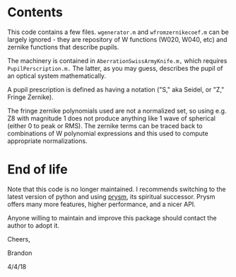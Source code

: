 # Contents

This code contains a few files.  `wgenerator.m` and `wfromzernikecoef.m` can be largely ignored - they are repository of W functions (W020, W040, etc) and zernike functions that describe pupils.

The machinery is contained in `AberrationSwissArmyKnife.m,` which requires `PupilPerscription.m.`  The latter, as you may guess, describes the pupil of an optical system mathematically.

A pupil prescription is defined as having a notation ("S," aka Seidel, or "Z," Fringe Zernike).

The fringe zernike polynomials used are not a normalized set, so using e.g. Z8 with magnitude 1 does not produce anything like 1 wave of spherical (either 0 to peak or RMS).  The zernike terms can be traced back to combinations of W polynomial expressions and this used to compute appropriate normalizations.

# End of life

Note that this code is no longer maintained.  I recommends switching to the latest version of python and using [prysm](https://github.com/brandondube/prysm), its spiritual successor.  Prysm offers many more features, higher performance, and a nicer API.

Anyone willing to maintain and improve this package should contact the author to adopt it.

Cheers,

Brandon

4/4/18
